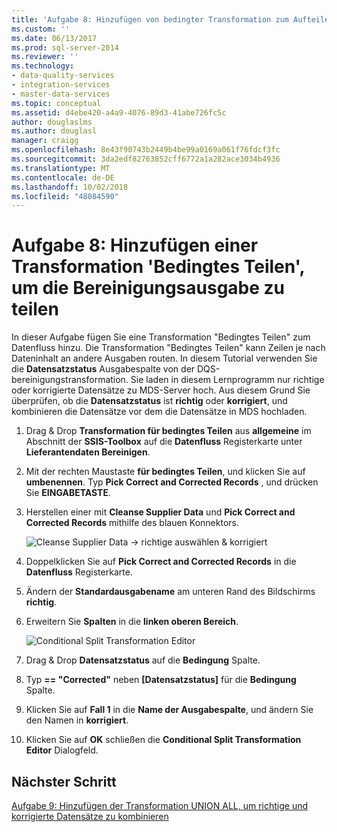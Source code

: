 ```yaml
---
title: 'Aufgabe 8: Hinzufügen von bedingter Transformation zum Aufteilen der Bereinigung der Ausgabe Teilen | Microsoft-Dokumentation'
ms.custom: ''
ms.date: 06/13/2017
ms.prod: sql-server-2014
ms.reviewer: ''
ms.technology:
- data-quality-services
- integration-services
- master-data-services
ms.topic: conceptual
ms.assetid: d4ebe420-a4a9-4076-89d3-41abe726fc5c
author: douglaslms
ms.author: douglasl
manager: craigg
ms.openlocfilehash: 8e43f90743b2449b4be99a0169a061f76fdcf3fc
ms.sourcegitcommit: 3da2edf82763852cff6772a1a282ace3034b4936
ms.translationtype: MT
ms.contentlocale: de-DE
ms.lasthandoff: 10/02/2018
ms.locfileid: "48084590"
---
```

# <a name="task-8-adding-conditional-split-transform-to-split-cleansing-output"></a>Aufgabe 8: Hinzufügen einer Transformation 'Bedingtes Teilen', um die Bereinigungsausgabe zu teilen
  In dieser Aufgabe fügen Sie eine Transformation "Bedingtes Teilen" zum Datenfluss hinzu. Die Transformation "Bedingtes Teilen" kann Zeilen je nach Dateninhalt an andere Ausgaben routen. In diesem Tutorial verwenden Sie die **Datensatzstatus** Ausgabespalte von der DQS-bereinigungstransformation. Sie laden in diesem Lernprogramm nur richtige oder korrigierte Datensätze zu MDS-Server hoch. Aus diesem Grund Sie überprüfen, ob die **Datensatzstatus** ist **richtig** oder **korrigiert**, und kombinieren die Datensätze vor dem die Datensätze in MDS hochladen.  
  
1.  Drag & Drop **Transformation für bedingtes Teilen** aus **allgemeine** im Abschnitt der **SSIS-Toolbox** auf die **Datenfluss** Registerkarte unter **Lieferantendaten Bereinigen**.  
  
2.  Mit der rechten Maustaste **für bedingtes Teilen**, und klicken Sie auf **umbenennen**. Typ **Pick Correct and Corrected Records** , und drücken Sie **EINGABETASTE**.  
  
3.  Herstellen einer mit **Cleanse Supplier Data** und **Pick Correct and Corrected Records** mithilfe des blauen Konnektors.  
  
     ![Cleanse Supplier Data -> richtige auswählen & korrigiert](../../2014/tutorials/media/et-addingcsttosplitcleansingoutput-01.jpg "Cleanse Supplier Data -> richtige auswählen & korrigiert")  
  
4.  Doppelklicken Sie auf **Pick Correct and Corrected Records** in die **Datenfluss** Registerkarte.  
  
5.  Ändern der **Standardausgabename** am unteren Rand des Bildschirms **richtig**.  
  
6.  Erweitern Sie **Spalten** in die **linken oberen Bereich**.  
  
     ![Conditional Split Transformation Editor](../../2014/tutorials/media/et-addingcsttosplitcleansingoutput-02.jpg "Conditional Split Transformation Editor")  
  
7.  Drag & Drop **Datensatzstatus** auf die **Bedingung** Spalte.  
  
8.  Typ **== "Corrected"** neben **[Datensatzstatus]** für die **Bedingung** Spalte.  
  
9. Klicken Sie auf **Fall 1** in die **Name der Ausgabespalte**, und ändern Sie den Namen in **korrigiert**.  
  
10. Klicken Sie auf **OK** schließen die **Conditional Split Transformation Editor** Dialogfeld.  
  
## <a name="next-step"></a>Nächster Schritt  
 [Aufgabe 9: Hinzufügen der Transformation UNION ALL, um richtige und korrigierte Datensätze zu kombinieren](../../2014/tutorials/task-9-adding-union-all-transform-to-combine-correct-and-corrected-records.md)  
  
  
